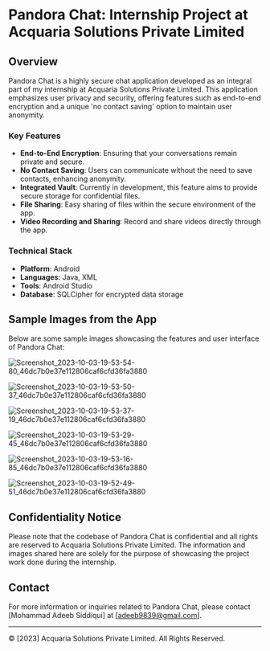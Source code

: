 # Pandora Chat: Internship Project at Acquaria Solutions Private Limited

## Overview
Pandora Chat is a highly secure chat application developed as an integral part of my internship at Acquaria Solutions Private Limited. This application emphasizes user privacy and security, offering features such as end-to-end encryption and a unique 'no contact saving' option to maintain user anonymity.

### Key Features
- **End-to-End Encryption**: Ensuring that your conversations remain private and secure.
- **No Contact Saving**: Users can communicate without the need to save contacts, enhancing anonymity.
- **Integrated Vault**: Currently in development, this feature aims to provide secure storage for confidential files.
- **File Sharing**: Easy sharing of files within the secure environment of the app.
- **Video Recording and Sharing**: Record and share videos directly through the app.

### Technical Stack
- **Platform**: Android
- **Languages**: Java, XML
- **Tools**: Android Studio
- **Database**: SQLCipher for encrypted data storage

## Sample Images from the App
Below are some sample images showcasing the features and user interface of Pandora Chat:

![Screenshot_2023-10-03-19-53-54-80_46dc7b0e37e112806caf6cfd36fa3880](https://github.com/Addy-codes/Pandora-Chat/assets/72205091/e4f7f29a-edc6-4569-9d67-236ca26033fa)

![Screenshot_2023-10-03-19-53-50-37_46dc7b0e37e112806caf6cfd36fa3880](https://github.com/Addy-codes/Pandora-Chat/assets/72205091/e34de765-0352-4c02-b331-aced16f28538)

![Screenshot_2023-10-03-19-53-37-19_46dc7b0e37e112806caf6cfd36fa3880](https://github.com/Addy-codes/Pandora-Chat/assets/72205091/a4808d98-e65a-47f2-8236-bd5509699881)

![Screenshot_2023-10-03-19-53-29-45_46dc7b0e37e112806caf6cfd36fa3880](https://github.com/Addy-codes/Pandora-Chat/assets/72205091/8f543a1a-da77-4a9c-b4f0-34036d09d0c4)

![Screenshot_2023-10-03-19-53-16-85_46dc7b0e37e112806caf6cfd36fa3880](https://github.com/Addy-codes/Pandora-Chat/assets/72205091/c6614530-c1d7-472f-a52e-f4d625ecaa17)

![Screenshot_2023-10-03-19-52-49-51_46dc7b0e37e112806caf6cfd36fa3880](https://github.com/Addy-codes/Pandora-Chat/assets/72205091/57f0ce13-791e-4c4c-9761-c016df43c849)


## Confidentiality Notice
Please note that the codebase of Pandora Chat is confidential and all rights are reserved to Acquaria Solutions Private Limited. The information and images shared here are solely for the purpose of showcasing the project work done during the internship.

## Contact
For more information or inquiries related to Pandora Chat, please contact [Mohammad Adeeb Siddiqui] at [adeeb9839@gmail.com].

---

© [2023] Acquaria Solutions Private Limited. All Rights Reserved.
